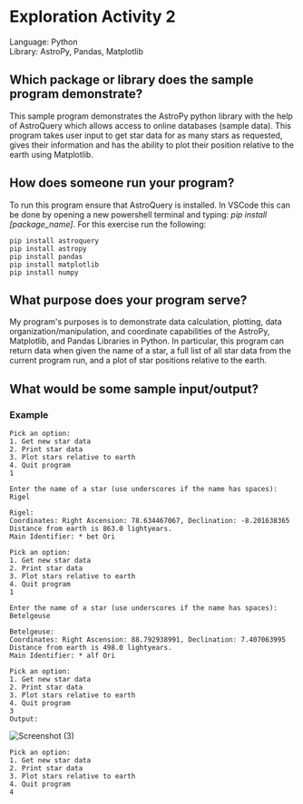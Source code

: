 # Exploration Activity 2
Language: Python
<br>Library: AstroPy, Pandas, Matplotlib

## Which package or library does the sample program demonstrate?
This sample program demonstrates the AstroPy python library with the help of AstroQuery which allows access to online databases (sample data). This program takes user input to get star data for as many stars as requested, gives their information and has the ability to plot their position relative to the earth using Matplotlib.

## How does someone run your program? 
To run this program ensure that AstroQuery is installed. In VSCode this can be done by opening a new powershell terminal and typing: <i>pip install [package_name]</i>. For this exercise run the following:
```
pip install astroquery
pip install astropy
pip install pandas
pip install matplotlib
pip install numpy
```

## What purpose does your program serve?
My program's purposes is to demonstrate data calculation, plotting, data organization/manipulation, and coordinate capabilities of the AstroPy, Matplotlib, and Pandas Libraries in Python. In particular, this program can return data when given the name of a star, a full list of all star data from the current program run, and a plot of star positions relative to the earth.

## What would be some sample input/output?
### Example
```
Pick an option:
1. Get new star data
2. Print star data
3. Plot stars relative to earth
4. Quit program
1

Enter the name of a star (use underscores if the name has spaces): Rigel

Rigel:
Coordinates: Right Ascension: 78.634467067, Declination: -8.201638365
Distance from earth is 863.0 lightyears.
Main Identifier: * bet Ori

Pick an option:
1. Get new star data
2. Print star data
3. Plot stars relative to earth
4. Quit program
1

Enter the name of a star (use underscores if the name has spaces): Betelgeuse

Betelgeuse:
Coordinates: Right Ascension: 88.792938991, Declination: 7.407063995
Distance from earth is 498.0 lightyears.
Main Identifier: * alf Ori

Pick an option:
1. Get new star data
2. Print star data
3. Plot stars relative to earth
4. Quit program
3
Output:
```
![Screenshot (3)](https://github.com/CS2613-FA23/explorationactivity2-orice8/assets/114359587/13740265-68ba-431b-9a87-10e5bf79078e)

```
Pick an option:
1. Get new star data
2. Print star data
3. Plot stars relative to earth
4. Quit program
4
```
